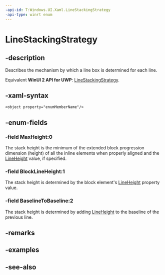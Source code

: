 ```yaml
---
-api-id: T:Windows.UI.Xaml.LineStackingStrategy
-api-type: winrt enum
---
```


<!-- Enumeration syntax
public enum Windows.UI.Xaml.LineStackingStrategy : int
-->

# LineStackingStrategy

## -description
Describes the mechanism by which a line box is determined for each line.

Equivalent **WinUI 2 API for UWP**: [LineStackingStrategy](/windows/winui/api/microsoft.ui.xaml.linestackingstrategy).

## -xaml-syntax
```xaml
<object property="enumMemberName"/>
```


## -enum-fields
### -field MaxHeight:0
The stack height is the minimum of the extended block progression dimension (height) of all the inline elements when properly aligned and the [LineHeight](../windows.ui.xaml.documents/block_lineheight.md) value, if specified.

### -field BlockLineHeight:1
The stack height is determined by the block element's [LineHeight](../windows.ui.xaml.documents/block_lineheight.md) property value.

### -field BaselineToBaseline:2
The stack height is determined by adding [LineHeight](../windows.ui.xaml.documents/block_lineheight.md) to the baseline of the previous line.


## -remarks

## -examples

## -see-also
